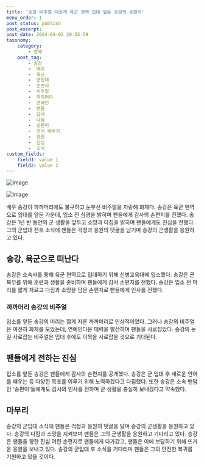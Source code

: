 ```yaml
---
title: '송강 비주얼 대공개 육군 현역 입대 앞둔 송강의 손편지'
menu_order: 1
post_status: publish
post_excerpt: 
post_date: 2024-04-02 20:55:59
taxonomy:
    category:
        - 연예
    post_tag:
        - 송강
        -  배우
        -  육군
        -  군입대
        -  손편지
        -  비주얼
        -  까까머리
        -  연예인
        -  팬들
        -  감사
        -  다짐
        -  송편이
        -  언어 배우기
        -  응원
        -  진심
        -  소식
custom_fields:
    field1: value 1
    field2: value 2
---
```


![Image](https://ssl.pstatic.net/mimgnews/image/108/2024/04/02/0003225435_001_20240402145701187.jpg?type=w540)

![Image](https://mimgnews.pstatic.net/image/108/2024/04/02/0003225435_002_20240402145701317.jpg?type=w540)

배우 송강이 까까머리에도 불구하고 눈부신 비주얼을 자랑해 화제다. 송강은 육군 현역으로 입대를 앞둔 가운데, 입소 전 심경을 밝히며 팬들에게 감사의 손편지를 전했다. 송강은 1년 반 동안의 군 생활을 앞두고 소망과 다짐을 밝히며 팬들에게도 진심을 전했다. 그의 군입대 전후 소식에 팬들은 걱정과 응원의 댓글을 남기며 송강의 군생활을 응원하고 있다.
## 송강, 육군으로 떠난다
송강은 소속사를 통해 육군 현역으로 입대하기 위해 신병교육대에 입소했다. 송강은 군 복무를 위해 훈련과 생활을 준비하며 팬들에게 감사 손편지를 전했다. 송강은 입소 전 머리를 짧게 자르고 다짐과 소망을 담은 손편지로 팬들에게 인사를 전했다.
### 까까머리 송강의 비주얼
입소를 앞둔 송강의 머리는 짧게 자른 까까머리로 인상적이었다. 그러나 송강의 비주얼은 여전히 화제를 모았는데, 연예인다운 매력을 발산하며 팬들을 사로잡았다. 송강의 눈길 사로잡는 비주얼은 입대 후에도 이목을 사로잡을 것으로 기대된다.
## 팬들에게 전하는 진심
입소를 앞둔 송강은 팬들에게 감사의 손편지를 공개했다. 송강은 군 입대 후 새로운 언어를 배우는 등 다양한 목표를 이루기 위해 노력하겠다고 다짐했다. 또한 송강은 소속 팬덤인 '송편이'들에게도 감사의 인사를 전하며 군 생활을 충실히 보내겠다고 약속했다.
## 마무리
송강의 군입대 소식에 팬들은 걱정과 응원의 댓글을 달며 송강의 군생활을 응원하고 있다. 송강의 다짐과 소망을 지켜보며 팬들은 그의 군생활을 응원하고 기다리고 있다. 송강은 팬들을 향한 진심 어린 손편지로 팬들에게 다가갔고, 팬들은 이에 보답하기 위해 뜨거운 응원을 보내고 있다. 송강의 군입대 후 소식을 기다리며 팬들은 그의 안전한 복귀를 기원하고 있을 것이다.
